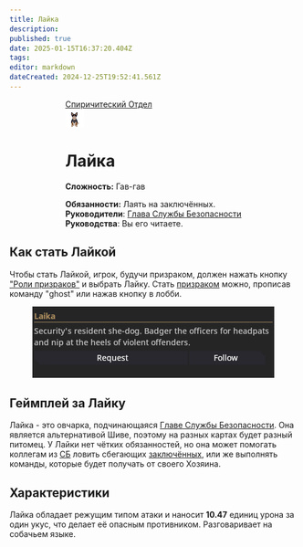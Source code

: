 ```yaml
---
title: Лайка
description: 
published: true
date: 2025-01-15T16:37:20.404Z
tags: 
editor: markdown
dateCreated: 2024-12-25T19:52:41.561Z
---
```


<div style="display: flex; justify-content: center;">
  <div class="roles-passport sp">
    <div class="title sp">
      <a href="/roles/spiritualisticdepartment">Спиричитеский Отдел</a>
    </div>
    <div><div><div><img src="/roles/secdog.gif" /></div></div><div><div>
      <h1>Лайка</h1>
        <p><strong>Сложность:</strong> Гав-гав</p>
        <strong>Обязанности:</strong> Лаять на заключённых. 
      <br>
        <b>Руководители</b>: <a href="/roles/headofsecurity">Глава Службы Безопасности</a>
      <br>
        <b>Руководства</b>: Вы его читаете.
</div></div></div></div></div>

<h2>Как стать Лайкой</h2>

Чтобы стать Лайкой, игрок, будучи призраком, должен нажать кнопку <a href="/roles/spiritualisticdepartment">"Роли призраков"</a> и выбрать Лайку. Стать <a href="/roles/ghost"> призраком</a> можно, прописав команду "ghost" или нажав кнопку в лобби.
<br>

<div><center><img src="/roles/other/laikapanel.png"></center></div>

<h2>Геймплей за Лайку</h2>

Лайка - это овчарка, подчинающаяся <a href="/roles/headofsecurity">Главе Службы Безопасности</a>. Она является альтернативой Шиве, поэтому на разных картах будет разный питомец. У Лайки нет чётких обязанностей, но она может помогать коллегам из  <a href="/roles/securityservicedepartment">СБ</a> ловить сбегающих <a href="/roles/prisoner">заключённых</a>, или же выполнять команды, которые будет получать от своего Хозяина. 

<h2>Характеристики</h2>

Лайка обладает режущим типом атаки и наносит <strong>10.47</strong> единиц урона за один укус, что делает её опасным противником. Разговаривает на собачьем языке.


<div class="table"></div>

